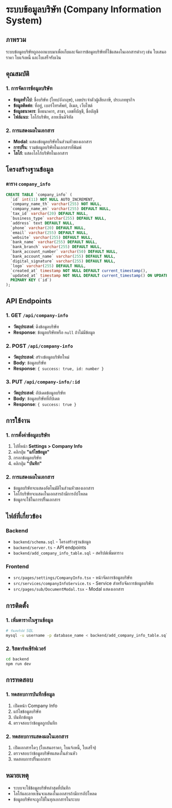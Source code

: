 # ระบบข้อมูลบริษัท (Company Information System)

## ภาพรวม

ระบบข้อมูลบริษัทถูกออกแบบมาเพื่อเก็บและจัดการข้อมูลบริษัทที่ใช้แสดงในเอกสารต่างๆ เช่น ใบเสนอราคา ใบแจ้งหนี้ และใบเสร็จรับเงิน

## คุณสมบัติ

### 1. การจัดการข้อมูลบริษัท

- **ข้อมูลทั่วไป**: ชื่อบริษัท (ไทย/อังกฤษ), เลขประจำตัวผู้เสียภาษี, ประเภทธุรกิจ
- **ข้อมูลติดต่อ**: ที่อยู่, เบอร์โทรศัพท์, อีเมล, เว็บไซต์
- **ข้อมูลธนาคาร**: ชื่อธนาคาร, สาขา, เลขที่บัญชี, ชื่อบัญชี
- **ไฟล์แนบ**: โลโก้บริษัท, ลายเซ็นดิจิทัล

### 2. การแสดงผลในเอกสาร

- **Modal**: แสดงข้อมูลบริษัทในส่วนหัวของเอกสาร
- **การปริ้น**: รวมข้อมูลบริษัทในเอกสารที่พิมพ์
- **โลโก้**: แสดงโลโก้บริษัทในเอกสาร

## โครงสร้างฐานข้อมูล

### ตาราง `company_info`

```sql
CREATE TABLE `company_info` (
  `id` int(11) NOT NULL AUTO_INCREMENT,
  `company_name_th` varchar(255) NOT NULL,
  `company_name_en` varchar(255) DEFAULT NULL,
  `tax_id` varchar(20) DEFAULT NULL,
  `business_type` varchar(255) DEFAULT NULL,
  `address` text DEFAULT NULL,
  `phone` varchar(20) DEFAULT NULL,
  `email` varchar(255) DEFAULT NULL,
  `website` varchar(255) DEFAULT NULL,
  `bank_name` varchar(255) DEFAULT NULL,
  `bank_branch` varchar(255) DEFAULT NULL,
  `bank_account_number` varchar(50) DEFAULT NULL,
  `bank_account_name` varchar(255) DEFAULT NULL,
  `digital_signature` varchar(255) DEFAULT NULL,
  `logo` varchar(255) DEFAULT NULL,
  `created_at` timestamp NOT NULL DEFAULT current_timestamp(),
  `updated_at` timestamp NOT NULL DEFAULT current_timestamp() ON UPDATE current_timestamp(),
  PRIMARY KEY (`id`)
);
```

## API Endpoints

### 1. GET `/api/company-info`

- **วัตถุประสงค์**: ดึงข้อมูลบริษัท
- **Response**: ข้อมูลบริษัทหรือ `null` ถ้าไม่มีข้อมูล

### 2. POST `/api/company-info`

- **วัตถุประสงค์**: สร้างข้อมูลบริษัทใหม่
- **Body**: ข้อมูลบริษัท
- **Response**: `{ success: true, id: number }`

### 3. PUT `/api/company-info/:id`

- **วัตถุประสงค์**: อัปเดตข้อมูลบริษัท
- **Body**: ข้อมูลบริษัทที่อัปเดต
- **Response**: `{ success: true }`

## การใช้งาน

### 1. การตั้งค่าข้อมูลบริษัท

1. ไปที่หน้า **Settings > Company Info**
2. คลิกปุ่ม **"แก้ไขข้อมูล"**
3. กรอกข้อมูลบริษัท
4. คลิกปุ่ม **"บันทึก"**

### 2. การแสดงผลในเอกสาร

- ข้อมูลบริษัทจะแสดงอัตโนมัติในส่วนหัวของเอกสาร
- โลโก้บริษัทจะแสดงในเอกสารถ้ามีการอัปโหลด
- ข้อมูลจะใช้ในการปริ้นเอกสาร

## ไฟล์ที่เกี่ยวข้อง

### Backend

- `backend/schema.sql` - โครงสร้างฐานข้อมูล
- `backend/server.ts` - API endpoints
- `backend/add_company_info_table.sql` - สคริปต์เพิ่มตาราง

### Frontend

- `src/pages/settings/CompanyInfo.tsx` - หน้าจัดการข้อมูลบริษัท
- `src/services/companyInfoService.ts` - Service สำหรับจัดการข้อมูลบริษัท
- `src/pages/sub/DocumentModal.tsx` - Modal แสดงเอกสาร

## การติดตั้ง

### 1. เพิ่มตารางในฐานข้อมูล

```bash
# รันสคริปต์ SQL
mysql -u username -p database_name < backend/add_company_info_table.sql
```

### 2. รีสตาร์ทเซิร์ฟเวอร์

```bash
cd backend
npm run dev
```

## การทดสอบ

### 1. ทดสอบการบันทึกข้อมูล

1. เปิดหน้า Company Info
2. แก้ไขข้อมูลบริษัท
3. บันทึกข้อมูล
4. ตรวจสอบว่าข้อมูลถูกบันทึก

### 2. ทดสอบการแสดงผลในเอกสาร

1. เปิดเอกสารใดๆ (ใบเสนอราคา, ใบแจ้งหนี้, ใบเสร็จ)
2. ตรวจสอบว่าข้อมูลบริษัทแสดงในส่วนหัว
3. ทดสอบการปริ้นเอกสาร

## หมายเหตุ

- ระบบจะใช้ข้อมูลบริษัทล่าสุดที่บันทึก
- โลโก้และลายเซ็นจะแสดงในเอกสารถ้ามีการอัปโหลด
- ข้อมูลบริษัทจะถูกใช้ในทุกเอกสารในระบบ
